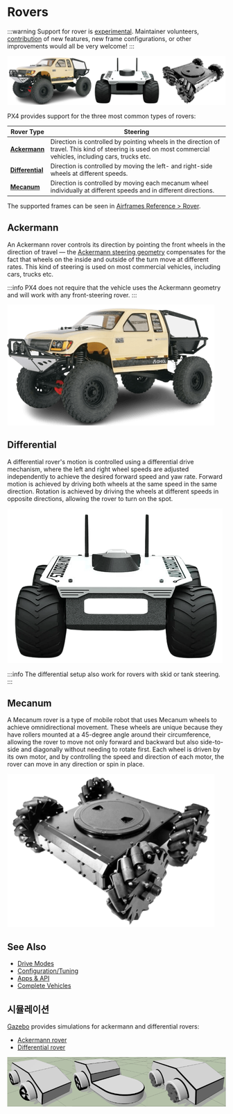 # Rovers

<LinkedBadge type="warning" text="Experimental" url="../airframes/#experimental-vehicles"/>

:::warning
Support for rover is [experimental](../airframes/index.md#experimental-vehicles).
Maintainer volunteers, [contribution](../contribute/index.md) of new features, new frame configurations, or other improvements would all be very welcome!
:::

![Rovers](../../assets/airframes/rover/rovers.png)

PX4 provides support for the three most common types of rovers:

| Rover Type                        | Steering                                                                                                                                                                                      |
| --------------------------------- | --------------------------------------------------------------------------------------------------------------------------------------------------------------------------------------------- |
| [**Ackermann**](#ackermann)       | Direction is controlled by pointing wheels in the direction of travel. This kind of steering is used on most commercial vehicles, including cars, trucks etc. |
| [**Differential**](#differential) | Direction is controlled by moving the left- and right-side wheels at different speeds.                                                                                        |
| [**Mecanum**](#mecanum)           | Direction is controlled by moving each mecanum wheel individually at different speeds and in different directions.                                                            |

The supported frames can be seen in [Airframes Reference > Rover](../airframes/airframe_reference.md#rover).

## Ackermann

<Badge type="tip" text="PX4 v1.16" /> <Badge type="warning" text="Experimental" />

An Ackermann rover controls its direction by pointing the front wheels in the direction of travel — the [Ackermann steering geometry](https://en.wikipedia.org/wiki/Ackermann_steering_geometry) compensates for the fact that wheels on the inside and outside of the turn move at different rates.
This kind of steering is used on most commercial vehicles, including cars, trucks etc.

:::info
PX4 does not require that the vehicle uses the Ackermann geometry and will work with any front-steering rover.
:::

![Axial Trail Honcho](../../assets/airframes/rover/axial_trail_honcho.png)

## Differential

<Badge type="tip" text="PX4 v1.16" /> <Badge type="warning" text="Experimental" />

A differential rover's motion is controlled using a differential drive mechanism, where the left and right wheel speeds are adjusted independently to achieve the desired forward speed and yaw rate.
Forward motion is achieved by driving both wheels at the same speed in the same direction.
Rotation is achieved by driving the wheels at different speeds in opposite directions, allowing the rover to turn on the spot.

![Aion R1](../../assets/airframes/rover/aion_r1/r1_rover_no_bg.png)

:::info
The differential setup also work for rovers with skid or tank steering.
:::

## Mecanum

<Badge type="tip" text="PX4 v1.16" /> <Badge type="warning" text="Experimental" />

A Mecanum rover is a type of mobile robot that uses Mecanum wheels to achieve omnidirectional movement. These wheels are unique because they have rollers mounted at a 45-degree angle around their circumference, allowing the rover to move not only forward and backward but also side-to-side and diagonally without needing to rotate first.
Each wheel is driven by its own motor, and by controlling the speed and direction of each motor, the rover can move in any direction or spin in place.

![Mecanum rover](../../assets/airframes/rover/rover_mecanum.png)

## See Also

- [Drive Modes](../flight_modes_rover/index.md)
- [Configuration/Tuning](../config_rover/index.md)
- [Apps & API](../flight_modes_rover/api.md)
- [Complete Vehicles](../complete_vehicles_rover/index.md)

## 시뮬레이션

[Gazebo](../sim_gazebo_gz/index.md) provides simulations for ackermann and differential rovers:

- [Ackermann rover](../sim_gazebo_gz/vehicles.md#ackermann-rover)
- [Differential rover](../sim_gazebo_gz/vehicles.md#differential-rover)

![Rover gazebo simulation](../../assets/airframes/rover/rover_simulation.png)
